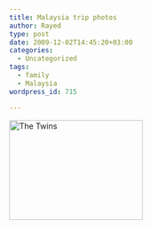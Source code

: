 ```yaml
---
title: Malaysia trip photos
author: Rayed
type: post
date: 2009-12-02T14:45:20+03:00
categories:
  - Uncategorized
tags:
  - family
  - Malaysia
wordpress_id: 715

---
```

<p><a href="http://www.flickr.com/photos/rayed/sets/72157622794591605/" title="Malaysia trip photos"><img src="http://farm3.static.flickr.com/2723/4152895536_a8bb3d301b_m.jpg" width="240" height="180" alt="The Twins" /></a></p>
